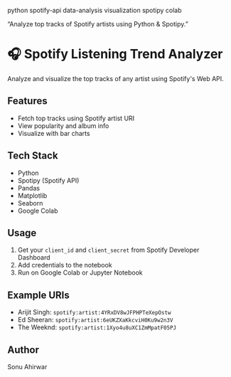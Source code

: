 
python
spotify-api
data-analysis
visualization
spotipy
colab

“Analyze top tracks of Spotify artists using Python & Spotipy.”


# 🎧 Spotify Listening Trend Analyzer

Analyze and visualize the top tracks of any artist using Spotify's Web API.

## Features
- Fetch top tracks using Spotify artist URI
- View popularity and album info
- Visualize with bar charts

## Tech Stack
- Python
- Spotipy (Spotify API)
- Pandas
- Matplotlib
- Seaborn
- Google Colab

## Usage
1. Get your `client_id` and `client_secret` from Spotify Developer Dashboard
2. Add credentials to the notebook
3. Run on Google Colab or Jupyter Notebook

## Example URIs
- Arijit Singh: `spotify:artist:4YRxDV8wJFPHPTeXepOstw`
- Ed Sheeran: `spotify:artist:6eUKZXaKkcviH0Ku9w2n3V`
- The Weeknd: `spotify:artist:1Xyo4u8uXC1ZmMpatF05PJ`

## Author
Sonu Ahirwar
